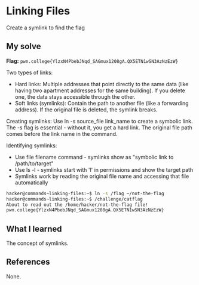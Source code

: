 # Linking Files
Create a symlink to find the flag

## My solve
**Flag:** `pwn.college{YlzxN4PbebJNqd_SAGmux1208gA.QX5ETN1wSN3AzNzEzW}`

Two types of links:
- Hard links: Multiple addresses that point directly to the same data (like having two apartment addresses for the same building). If you delete one, the data stays accessible through the other.
- Soft links (symlinks): Contain the path to another file (like a forwarding address). If the original file is deleted, the symlink breaks.

Creating symlinks:
Use ln -s source_file link_name to create a symbolic link. The -s flag is essential - without it, you get a hard link. The original file path comes before the link name in the command.

Identifying symlinks:

- Use file filename command - symlinks show as "symbolic link to /path/to/target"
- Use ls -l - symlinks start with 'l' in permissions and show the target  path
- Symlinks work by reading the original file name and accessing that file automatically

```bash
hacker@commands~linking-files:~$ ln -s /flag ~/not-the-flag
hacker@commands~linking-files:~$ /challenge/catflag 
About to read out the /home/hacker/not-the-flag file!
pwn.college{YlzxN4PbebJNqd_SAGmux1208gA.QX5ETN1wSN3AzNzEzW}
```

## What I learned
The concept of symlinks.

## References 
None.